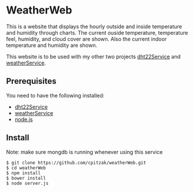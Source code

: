 # WeatherWeb

This is a website that displays the hourly outside and inside temperature and humidity through charts. The current ouside temperature, temperature feel, humidity, and cloud cover are shown. Also the current indoor temperature and humidity are shown.

This website is to be used with my other two projects [dht22Service](https://github.com/cpitzak/dht22Service) and [weatherService](https://github.com/cpitzak/weatherService).


## Prerequisites
You need to have the following installed:

- [dht22Service](https://github.com/cpitzak/dht22Service)
- [weatherService](https://github.com/cpitzak/weatherService)
- [node.js](https://nodejs.org/en/)


## Install

Note: make sure mongdb is running whenever using this service


```
$ git clone https://github.com/cpitzak/weatherWeb.git
$ cd weatherWeb
$ npm install
$ bower install
$ node server.js
```

